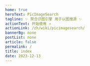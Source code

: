 ```yaml
---
home: true
heroText: PicImageSearch
tagline: ✨ 聚合识图引擎 用于以图搜源 ✨
actionText: 开始使用 →
actionLink: /zh/wiki/picimagesearch/
bannerBg: none
postList: none
article: false
permalink: /
title: index
date: 2023-12-13
---
```


<RepoLinks prText="提交 PR" issueText="报告 Bug" />

<SearchEngineList title="已支持的搜索引擎" />

<ContributorList
  title="项目贡献者"
  :descriptions="{
    NekoAria: '项目主要维护者',
    kitUIN: '项目拥有者',
    Peloxerat: '项目贡献者',
    lleans: '项目贡献者',
    chinoll: '项目贡献者',
    Nachtalb: '项目贡献者',
  }"
/>
